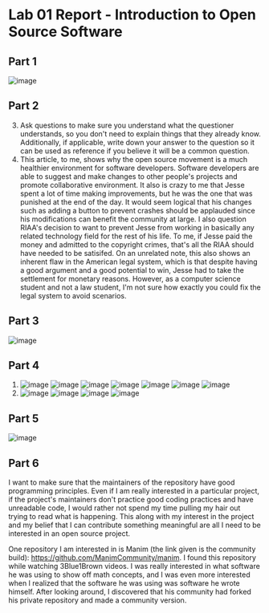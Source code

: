 # Lab 01 Report - Introduction to Open Source Software

## Part 1
![image](https://user-images.githubusercontent.com/46334090/170725969-21d23d8c-04dd-44b9-ba84-6885962cc6a2.png)

## Part 2
3. Ask questions to make sure you understand what the questioner understands, so you don't need to explain things that they already know. Additionally, if applicable, write down your answer to the question so it can be used as reference if you believe it will be a common question.
4. This article, to me, shows why the open source movement is a much healthier environment for software developers. Software developers are able to suggest and make changes to other people's projects and promote collaborative environment. It also is crazy to me that Jesse spent a lot of time making improvements, but he was the one that was punished at the end of the day. It would seem logical that his changes such as adding a button to prevent crashes should be applauded since his modifications can benefit the community at large. I also question RIAA's decision to want to prevent Jesse from working in basically any related technology field for the rest of his life. To me, if Jesse paid the money and admitted to the copyright crimes, that's all the RIAA should have needed to be satisifed. On an unrelated note, this also shows an inherent flaw in the American legal system, which is that despite having a good argument and a good potential to win, Jesse had to take the settlement for monetary reasons. However, as a computer science student and not a law student, I'm not sure how exactly you could fix the legal system to avoid scenarios.

## Part 3
![image](https://user-images.githubusercontent.com/46334090/170730358-1dd1d0ba-8b03-42e7-aaa0-c68c20badfa1.png)

## Part 4
1. ![image](https://user-images.githubusercontent.com/46334090/170880874-f96353f6-44b1-406c-9249-ed0536338feb.png)
   ![image](https://user-images.githubusercontent.com/46334090/170881045-2d098ff6-b1de-42e7-9287-6fd3131c5f77.png)
   ![image](https://user-images.githubusercontent.com/46334090/170881189-8bb12023-6243-417a-b35b-a2e548c08bdc.png)
   ![image](https://user-images.githubusercontent.com/46334090/170881398-8b3b6c54-4b4b-4922-9666-d1544b8e1c5f.png)
   ![image](https://user-images.githubusercontent.com/46334090/170881538-23ee43cc-3761-4baf-8926-0123083b3ad8.png)
   ![image](https://user-images.githubusercontent.com/46334090/170881734-d638e60a-7c2e-4050-bc91-cbe3e48c6e7e.png)
   ![image](https://user-images.githubusercontent.com/46334090/170882031-175157d4-2da9-4426-8e3a-01973bceb341.png)
2. ![image](https://user-images.githubusercontent.com/46334090/170882054-aa84377d-034a-4ecd-8018-e4e7d1c31d87.png)
   ![image](https://user-images.githubusercontent.com/46334090/170882069-6f7711bb-5118-4fb6-9120-98de54461d8b.png)
   ![image](https://user-images.githubusercontent.com/46334090/170882083-f15a2156-bcb1-4279-96b3-5b0737e6bd00.png)
   ![image](https://user-images.githubusercontent.com/46334090/170882101-24f4064a-0f56-4c8c-917f-7e39727d8204.png)

## Part 5
![image](https://user-images.githubusercontent.com/46334090/170732116-ec7a2578-508c-423a-bd6b-4a44d6cdde08.png)

## Part 6
I want to make sure that the maintainers of the repository have good programming principles. Even if I am really interested in a particular project, if the project's maintainers don't practice good coding practices and have unreadable code, I would rather not spend my time pulling my hair out trying to read what is happening. This along with my interest in the project and my belief that I can contribute something meaningful are all I need to be interested in an open source project.

One repository I am interested in is Manim (the link given is the community build): https://github.com/ManimCommunity/manim. I found this repository while watching 3Blue1Brown videos. I was really interested in what software he was using to show off math concepts, and I was even more interested when I realized that the software he was using was software he wrote himself. After looking around, I discovered that his community had forked his private repository and made a community version.
